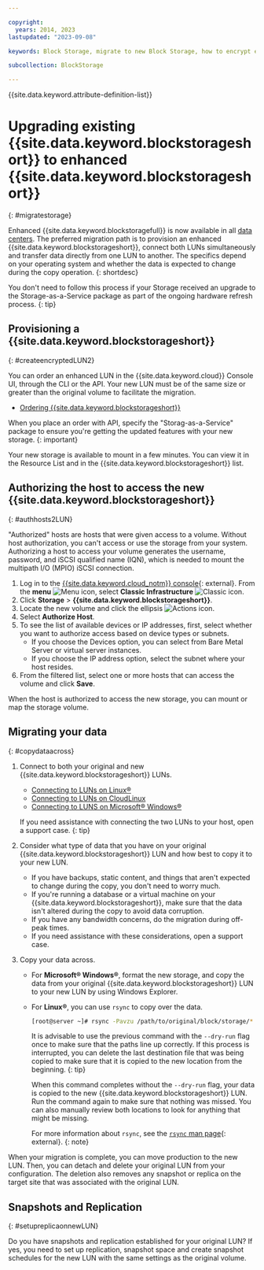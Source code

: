 ```yaml
---

copyright:
  years: 2014, 2023
lastupdated: "2023-09-08"

keywords: Block Storage, migrate to new Block Storage, how to encrypt existing Block Storage,

subcollection: BlockStorage

---
```

{{site.data.keyword.attribute-definition-list}}

# Upgrading existing {{site.data.keyword.blockstorageshort}} to enhanced {{site.data.keyword.blockstorageshort}}
{: #migratestorage}

Enhanced {{site.data.keyword.blockstoragefull}} is now available in all [data centers](/docs/BlockStorage?topic=BlockStorage-selectDC). The preferred migration path is to provision an enhanced {{site.data.keyword.blockstorageshort}}, connect both LUNs simultaneously and transfer data directly from one LUN to another. The specifics depend on your operating system and whether the data is expected to change during the copy operation.
{: shortdesc}

You don't need to follow this process if your Storage received an upgrade to the Storage-as-a-Service package as part of the ongoing hardware refresh process.
{: tip}

## Provisioning a {{site.data.keyword.blockstorageshort}}
{: #createencryptedLUN2}

You can order an enhanced LUN in the {{site.data.keyword.cloud}} Console UI, through the CLI or the API. Your new LUN must be of the same size or greater than the original volume to facilitate the migration.

- [Ordering {{site.data.keyword.blockstorageshort}}](/docs/BlockStorage?topic=BlockStorage-orderingBlockStorage&interface=ui#orderingthroughConsole)

When you place an order with API, specify the "Storag-as-a-Service" package to ensure you're getting the updated features with your new storage.
{: important}

Your new storage is available to mount in a few minutes. You can view it in the Resource List and in the {{site.data.keyword.blockstorageshort}} list.

## Authorizing the host to access the new {{site.data.keyword.blockstorageshort}}
{: #authhosts2LUN}

"Authorized" hosts are hosts that were given access to a volume. Without host authorization, you can't access or use the storage from your system. Authorizing a host to access your volume generates the username, password, and iSCSI qualified name (IQN), which is needed to mount the multipath I/O (MPIO) iSCSI connection.

1. Log in to the [{{site.data.keyword.cloud_notm}} console](/login){: external}. From the **menu** ![Menu icon](../icons/icon_hamburger.svg "Menu"), select **Classic Infrastructure** ![Classic icon](../icons/classic.svg "Classic").
2. Click **Storage** > **{{site.data.keyword.blockstorageshort}}**.
3. Locate the new volume and click the ellipsis ![Actions icon](../icons/action-menu-icon.svg "Actions").
4. Select **Authorize Host**.
5. To see the list of available devices or IP addresses, first, select whether you want to authorize access based on device types or subnets.
    - If you choose the Devices option, you can select from Bare Metal Server or virtual server instances.
    - If you choose the IP address option, select the subnet where your host resides.
6. From the filtered list, select one or more hosts that can access the volume and click **Save**.

When the host is authorized to access the new storage, you can mount or map the storage volume.

## Migrating your data
{: #copydataacross}

1. Connect to both your original and new {{site.data.keyword.blockstorageshort}} LUNs.
   - [Connecting to LUNs on Linux&reg;](/docs/BlockStorage?topic=BlockStorage-mountingLinux)
   - [Connecting to LUNs on CloudLinux](/docs/BlockStorage?topic=BlockStorage-mountingCloudLinux)
   - [Connecting to LUNS on Microsoft&reg; Windows&reg;](/docs/BlockStorage?topic=BlockStorage-mountingWindows)

   If you need assistance with connecting the two LUNs to your host, open a support case.
   {: tip}

2. Consider what type of data that you have on your original {{site.data.keyword.blockstorageshort}} LUN and how best to copy it to your new LUN.
   - If you have backups, static content, and things that aren't expected to change during the copy, you don't need to worry much.
   - If you're running a database or a virtual machine on your {{site.data.keyword.blockstorageshort}}, make sure that the data isn't altered during the copy to avoid data corruption.
   - If you have any bandwidth concerns, do the migration during off-peak times.
   - If you need assistance with these considerations, open a support case.

3. Copy your data across.
   - For **Microsoft&reg; Windows&reg;**, format the new storage, and copy the data from your original {{site.data.keyword.blockstorageshort}} LUN to your new LUN by using Windows Explorer.
   - For **Linux&reg;**, you can use `rsync` to copy over the data.
      ```sh
      [root@server ~]# rsync -Pavzu /path/to/original/block/storage/* /path/to/new/block/storage
      ```

      It is advisable to use the previous command with the `--dry-run` flag once to make sure that the paths line up correctly. If this process is interrupted, you can delete the last destination file that was being copied to make sure that it is copied to the new location from the beginning.
      {: tip}

      When this command completes without the `--dry-run` flag, your data is copied to the new {{site.data.keyword.blockstorageshort}} LUN. Run the command again to make sure that nothing was missed. You can also manually review both locations to look for anything that might be missing.

      For more information about `rsync`, see the [`rsync` man page](https://download.samba.org/pub/rsync/rsync.html){: external}.
      {: note}

When your migration is complete, you can move production to the new LUN. Then, you can detach and delete your original LUN from your configuration. The deletion also removes any snapshot or replica on the target site that was associated with the original LUN.

## Snapshots and Replication
{: #setupreplicaonnewLUN}

Do you have snapshots and replication established for your original LUN? If yes, you need to set up replication, snapshot space and create snapshot schedules for the new LUN with the same settings as the original volume.
